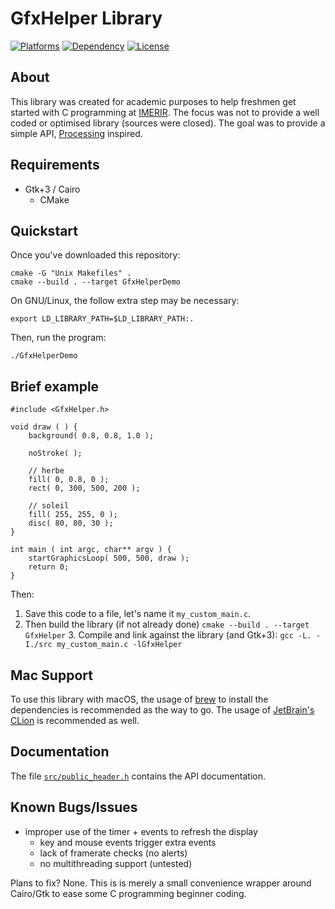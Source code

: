 # GfxHelper Library

[![Platforms](https://img.shields.io/badge/platforms-Linux%20%7C%20Mac-lightgrey.svg?style=plastic)]() [![Dependency](https://img.shields.io/badge/dependency-Gtk%2B3-red.svg?style=plastic)](https://www.gtk.org/) [![License](https://img.shields.io/badge/license-GPLv3-blue.svg?style=plastic)](http://www.gnu.org/licenses/)

## About

This library was created for academic purposes to help freshmen get started with C programming at [IMERIR](https://www.imerir.com/). The focus was not to provide a well coded or optimised library (sources were closed). The goal was to provide a simple API, [Processing](https://processing.org) inspired.

## Requirements

   * Gtk+3 / Cairo
	 * CMake


## Quickstart 

Once you've downloaded this repository:

```
cmake -G "Unix Makefiles" .
cmake --build . --target GfxHelperDemo
```

On GNU/Linux, the follow extra step may be necessary:

```
export LD_LIBRARY_PATH=$LD_LIBRARY_PATH:.
```

Then, run the program:

```
./GfxHelperDemo
```


## Brief example


    #include <GfxHelper.h>

    void draw ( ) {
    	background( 0.8, 0.8, 1.0 );
	
    	noStroke( );
	
    	// herbe
    	fill( 0, 0.8, 0 );
    	rect( 0, 300, 500, 200 );
	
    	// soleil
    	fill( 255, 255, 0 );
    	disc( 80, 80, 30 );
    }

    int main ( int argc, char** argv ) {
    	startGraphicsLoop( 500, 500, draw );
    	return 0;
    }  


Then:

  1. Save this code to a file, let's name it `my_custom_main.c`.
  2. Then build the library (if not already done) `cmake --build . --target GfxHelper`
	3. Compile and link against the library (and Gtk+3): `gcc -L. -I./src my_custom_main.c -lGfxHelper`

## Mac Support

To use this library with macOS, the usage of [brew](https://brew.sh/) to install the dependencies is recommended as the way to go. The usage of [JetBrain's CLion](https://www.jetbrains.com/clion/) is recommended as well.

## Documentation

The file [`src/public_header.h`](https://github.com/pgrabolosa/gfxhelper/blob/master/src/public_header.h) contains the API documentation.

## Known Bugs/Issues

  * improper use of the timer + events to refresh the display
	* key and mouse events trigger extra events
	* lack of framerate checks (no alerts)
	* no multithreading support (untested)

Plans to fix? None. This is is merely a small convenience wrapper around Cairo/Gtk to ease some C programming beginner coding.
